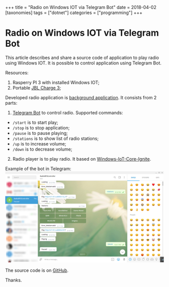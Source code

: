 +++
title = "Radio on Windows IOT via Telegram Bot"
date = 2018-04-02
[taxonomies]
tags = ["dotnet"]
categories = ["programming"]
+++
# Radio on Windows IOT via Telegram Bot

This article describes and share a source code of application to play radio using Windows IOT. It is possible to control application using Telegram Bot.
<!-- more -->
Resources:  
1. Rasperry PI 3 with installed Windows IOT;
2. Portable [JBL Charge 3](https://www.amazon.com/JBL-JBLCHARGE3BLKAM-Waterproof-Portable-Bluetooth/dp/B01F24RHF4?psc=1&SubscriptionId=AKIAILSHYYTFIVPWUY6Q&tag=duckduckgo-d-20&linkCode=xm2&camp=2025&creative=165953&creativeASIN=B01F24RHF4);

Developed radio application is [background application](https://docs.microsoft.com/en-us/windows/iot-core/develop-your-app/backgroundapplications). It consists from 2 parts:
1. [Telegram Bot](https://github.com/TelegramBots/telegram.bot) to control radio. Supported commands:
  * `/start` is to start play;
  * `/stop` is to stop application;
  * `/pause` is to pause playing;
  * `/stations` is to show list of radio stations;
  * `/up` is to increase volume;
  * `/down` is to decrease volume;
2. Radio player is to play radio. It based on [Windows-IoT-Core-Ignite](https://github.com/gloveboxes/Windows-IoT-Core-Ignite).

Example of the bot in Telegram:
![image](/images/radio_bot.png)

The source code is on [GitHub](https://github.com/eapyl/WinIOTRadio).

Thanks.
